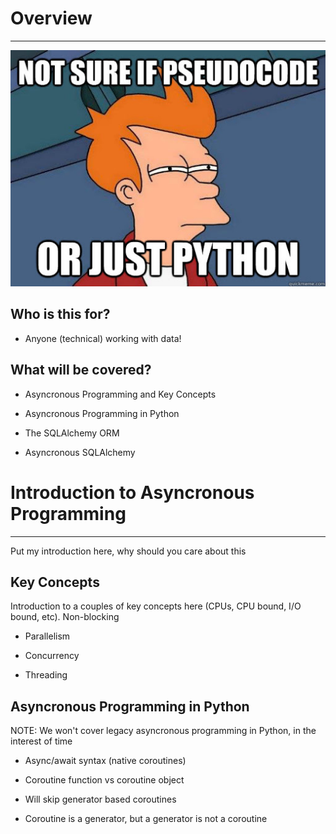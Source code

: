 # Overview

---

![image](/assets/python-pseudo.jpg)

## Who is this for?

- Anyone (technical) working with data!

## What will be covered?

- Asyncronous Programming and Key Concepts

- Asyncronous Programming in Python

- The SQLAlchemy ORM

- Asyncronous SQLAlchemy

# Introduction to Asyncronous Programming

---

Put my introduction here, why should you care about this

## Key Concepts

Introduction to a couples of key concepts here (CPUs, CPU bound, I/O bound, etc). Non-blocking

- Parallelism

- Concurrency

- Threading

## Asyncronous Programming in Python

NOTE: We won't cover legacy asyncronous programming in Python, in the interest of time

- Async/await syntax (native coroutines)

- Coroutine function vs coroutine object

- Will skip generator based coroutines

- Coroutine is a generator, but a generator is not a coroutine
